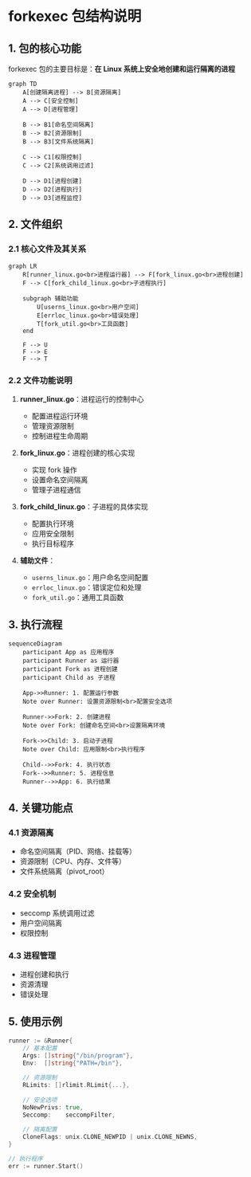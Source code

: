# forkexec 包结构说明

## 1. 包的核心功能

forkexec 包的主要目标是：**在 Linux 系统上安全地创建和运行隔离的进程**

```mermaid
graph TD
    A[创建隔离进程] --> B[资源隔离]
    A --> C[安全控制]
    A --> D[进程管理]
    
    B --> B1[命名空间隔离]
    B --> B2[资源限制]
    B --> B3[文件系统隔离]
    
    C --> C1[权限控制]
    C --> C2[系统调用过滤]
    
    D --> D1[进程创建]
    D --> D2[进程执行]
    D --> D3[进程监控]
```

## 2. 文件组织

### 2.1 核心文件及其关系
```mermaid
graph LR
    R[runner_linux.go<br>进程运行器] --> F[fork_linux.go<br>进程创建]
    F --> C[fork_child_linux.go<br>子进程执行]
    
    subgraph 辅助功能
        U[userns_linux.go<br>用户空间]
        E[errloc_linux.go<br>错误处理]
        T[fork_util.go<br>工具函数]
    end
    
    F --> U
    F --> E
    F --> T
```

### 2.2 文件功能说明

1. **runner_linux.go**：进程运行的控制中心
   - 配置进程运行环境
   - 管理资源限制
   - 控制进程生命周期

2. **fork_linux.go**：进程创建的核心实现
   - 实现 fork 操作
   - 设置命名空间隔离
   - 管理子进程通信

3. **fork_child_linux.go**：子进程的具体实现
   - 配置执行环境
   - 应用安全限制
   - 执行目标程序

4. **辅助文件**：
   - `userns_linux.go`：用户命名空间配置
   - `errloc_linux.go`：错误定位和处理
   - `fork_util.go`：通用工具函数

## 3. 执行流程

```mermaid
sequenceDiagram
    participant App as 应用程序
    participant Runner as 运行器
    participant Fork as 进程创建
    participant Child as 子进程
    
    App->>Runner: 1. 配置运行参数
    Note over Runner: 设置资源限制<br>配置安全选项
    
    Runner->>Fork: 2. 创建进程
    Note over Fork: 创建命名空间<br>设置隔离环境
    
    Fork->>Child: 3. 启动子进程
    Note over Child: 应用限制<br>执行程序
    
    Child-->>Fork: 4. 执行状态
    Fork-->>Runner: 5. 进程信息
    Runner-->>App: 6. 执行结果
```

## 4. 关键功能点

### 4.1 资源隔离
- 命名空间隔离（PID、网络、挂载等）
- 资源限制（CPU、内存、文件等）
- 文件系统隔离（pivot_root）

### 4.2 安全机制
- seccomp 系统调用过滤
- 用户空间隔离
- 权限控制

### 4.3 进程管理
- 进程创建和执行
- 资源清理
- 错误处理

## 5. 使用示例

```go
runner := &Runner{
    // 基本配置
    Args: []string{"/bin/program"},
    Env:  []string{"PATH=/bin"},
    
    // 资源限制
    RLimits: []rlimit.RLimit{...},
    
    // 安全选项
    NoNewPrivs: true,
    Seccomp:    seccompFilter,
    
    // 隔离配置
    CloneFlags: unix.CLONE_NEWPID | unix.CLONE_NEWNS,
}

// 执行程序
err := runner.Start()